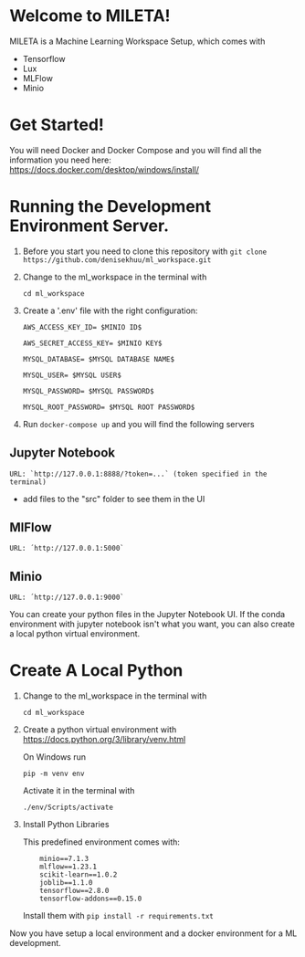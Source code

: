 # Welcome to MILETA!
MILETA is a Machine Learning Workspace Setup, which comes with 
* Tensorflow
* Lux
* MLFlow
* Minio 


# Get Started! 

You will need Docker and Docker Compose and you will find all the information you need here: https://docs.docker.com/desktop/windows/install/

# Running the Development Environment Server.

1. Before you start you need to clone this repository with 
    `git clone https://github.com/denisekhuu/ml_workspace.git`

2. Change to the ml_workspace in the terminal with 

    `cd ml_workspace`

3. Create a '.env' file with the right configuration: 

    ```
    AWS_ACCESS_KEY_ID= $MINIO ID$ 

    AWS_SECRET_ACCESS_KEY= $MINIO KEY$ 

    MYSQL_DATABASE= $MYSQL DATABASE NAME$ 

    MYSQL_USER= $MYSQL USER$ 

    MYSQL_PASSWORD= $MYSQL PASSWORD$ 

    MYSQL_ROOT_PASSWORD= $MYSQL ROOT PASSWORD$
    ```

4. Run `docker-compose up` and you will find the following servers

## Jupyter Notebook
    URL: `http://127.0.0.1:8888/?token=...` (token specified in the terminal)

* add files to the "src" folder to see them in the UI
## MlFlow
    URL: ´http://127.0.0.1:5000`

## Minio
    URL: ´http://127.0.0.1:9000`

You can create your python files in the Jupyter Notebook UI. 
If the conda environment with jupyter notebook isn't what you want, you can also create a local python virtual environment. 
# Create A Local Python

1. Change to the ml_workspace in the terminal with 

    `cd ml_workspace`

2. Create a python virtual environment with
        https://docs.python.org/3/library/venv.html 

    On Windows run 

    `pip -m venv env`

    Activate it in the terminal with

    `./env/Scripts/activate`

3. Install Python Libraries 

    This predefined environment comes with:
    ```
        minio==7.1.3
        mlflow==1.23.1
        scikit-learn==1.0.2
        joblib==1.1.0
        tensorflow==2.8.0
        tensorflow-addons==0.15.0
    ```

    Install them with
    `pip install -r requirements.txt`

Now you have setup a local environment and a docker environment for a ML development. 

